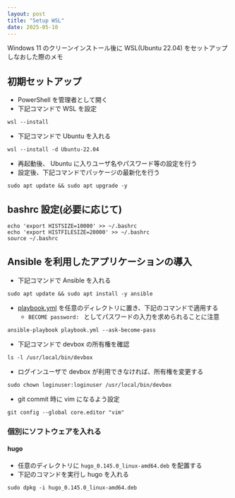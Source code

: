 ```yaml
---
layout: post
title: "Setup WSL"
date: 2025-05-10
---
```


Windows 11 のクリーンインストール後に WSL(Ubuntu 22.04) をセットアップしなおした際のメモ

## 初期セットアップ

- PowerShell を管理者として開く
- 下記コマンドで WSL を設定

```
wsl --install
```

- 下記コマンドで Ubuntu を入れる

```
wsl --install -d Ubuntu-22.04
```

- 再起動後、 Ubuntu に入りユーザ名やパスワード等の設定を行う
- 設定後、下記コマンドでパッケージの最新化を行う

```
sudo apt update && sudo apt upgrade -y
```

## bashrc 設定(必要に応じて)

```
echo 'export HISTSIZE=10000' >> ~/.bashrc
echo 'export HISTFILESIZE=20000' >> ~/.bashrc
source ~/.bashrc
```
## Ansible を利用したアプリケーションの導入

- 下記コマンドで Ansible を入れる

```
sudo apt update && sudo apt install -y ansible
```

- [playbook.yml](https://gist.github.com/kkryama/cc85bd5ca4ffdf0b3e03109fd92ca837) を任意のディレクトリに置き、下記のコマンドで適用する
	- `BECOME password: ` としてパスワードの入力を求められることに注意

```
ansible-playbook playbook.yml --ask-become-pass
```

- 下記コマンドで devbox の所有権を確認

```
ls -l /usr/local/bin/devbox
```

- ログインユーザで devbox が利用できなければ、所有権を変更する

```
sudo chown loginuser:loginuser /usr/local/bin/devbox
```

- git commit 時に vim になるよう設定

```
git config --global core.editor "vim"
```


### 個別にソフトウェアを入れる

#### hugo

- 任意のディレクトリに `hugo_0.145.0_linux-amd64.deb` を配置する
- 下記のコマンドを実行し hugo を入れる

```
sudo dpkg -i hugo_0.145.0_linux-amd64.deb
```